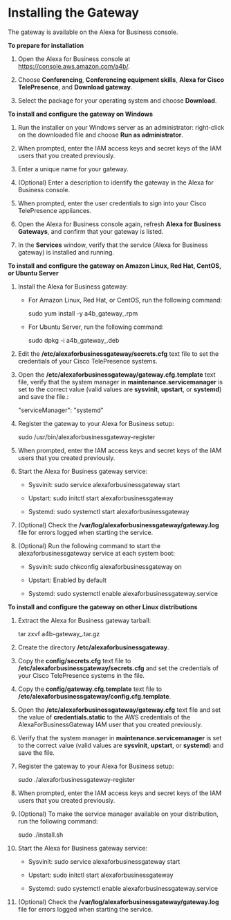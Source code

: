 # Installing the Gateway<a name="install-gateway"></a>

The gateway is available on the Alexa for Business console\. 

**To prepare for installation**

1. Open the Alexa for Business console at [https://console\.aws\.amazon\.com/a4b/](https://console.aws.amazon.com/a4b/)\.

1. Choose **Conferencing**, **Conferencing equipment skills**, **Alexa for Cisco TelePresence**, and **Download gateway**\.

1. Select the package for your operating system and choose **Download**\.

**To install and configure the gateway on Windows**

1. Run the installer on your Windows server as an administrator: right\-click on the downloaded file and choose **Run as administrator**\.

1. When prompted, enter the IAM access keys and secret keys of the IAM users that you created previously\.

1. Enter a unique name for your gateway\.

1. \(Optional\) Enter a description to identify the gateway in the Alexa for Business console\.

1. When prompted, enter the user credentials to sign into your Cisco TelePresence appliances\.

1. Open the Alexa for Business console again, refresh **Alexa for Business Gateways**, and confirm that your gateway is listed\.

1. In the **Services** window, verify that the service \(Alexa for Business gateway\) is installed and running\.

**To install and configure the gateway on Amazon Linux, Red Hat, CentOS, or Ubuntu Server**

1. Install the Alexa for Business gateway:

   + For Amazon Linux, Red Hat, or CentOS, run the following command:

     sudo yum install \-y a4b\_gateway\_<architecture>\.rpm

   + For Ubuntu Server, run the following command:

     sudo dpkg \-i a4b\_gateway\_<architecture>\.deb 

1. Edit the **/etc/alexaforbusinessgateway/secrets\.cfg** text file to set the credentials of your Cisco TelePresence systems\. 

1. Open the **/etc/alexaforbusinessgateway/gateway\.cfg\.template** text file, verify that the system manager in **maintenance\.servicemanager** is set to the correct value \(valid values are **sysvinit**, **upstart**, or **systemd**\) and save the file\.:

   "serviceManager": "systemd"

1. Register the gateway to your Alexa for Business setup:

   sudo /usr/bin/alexaforbusinessgateway\-register 

1. When prompted, enter the IAM access keys and secret keys of the IAM users that you created previously\.

1. Start the Alexa for Business gateway service:

   + Sysvinit: sudo service alexaforbusinessgateway start

   + Upstart: sudo initctl start alexaforbusinessgateway

   + Systemd: sudo systemctl start alexaforbusinessgateway

1. \(Optional\) Check the **/var/log/alexaforbusinessgateway/gateway\.log** file for errors logged when starting the service\.

1. \(Optional\) Run the following command to start the alexaforbusinessgateway service at each system boot:

   + Sysvinit: sudo chkconfig alexaforbusinessgateway on

   + Upstart: Enabled by default

   + Systemd: sudo systemctl enable alexaforbusinessgateway\.service

**To install and configure the gateway on other Linux distributions**

1. Extract the Alexa for Business gateway tarball:

   tar zxvf a4b\-gateway\_<architecture>\.tar\.gz

1. Create the directory **/etc/alexaforbusinessgateway**\.

1. Copy the **config/secrets\.cfg** text file to **/etc/alexaforbusinessgateway/secrets\.cfg** and set the credentials of your Cisco TelePresence systems in the file\. 

1. Copy the **config/gateway\.cfg\.template** text file to **/etc/alexaforbusinessgateway/config\.cfg\.template**\. 

1. Open the **/etc/alexaforbusinessgateway/gateway\.cfg** text file and set the value of **credentials\.static** to the AWS credentials of the AlexaForBusinessGateway IAM user that you created previously\.

1. Verify that the system manager in **maintenance\.servicemanager** is set to the correct value \(valid values are **sysvinit**, **upstart**, or **systemd**\) and save the file\.

1. Register the gateway to your Alexa for Business setup:

   sudo \./alexaforbusinessgateway\-register 

1. When prompted, enter the IAM access keys and secret keys of the IAM users that you created previously\.

1. \(Optional\) To make the service manager available on your distribution, run the following command:

   sudo \./install\.sh

1. Start the Alexa for Business gateway service:

   + Sysvinit: sudo service alexaforbusinessgateway start

   + Upstart: sudo initctl start alexaforbusinessgateway

   + Systemd: sudo systemctl enable alexaforbusinessgateway\.service

1. \(Optional\) Check the **/var/log/alexaforbusinessgateway/gateway\.log** file for errors logged when starting the service\.